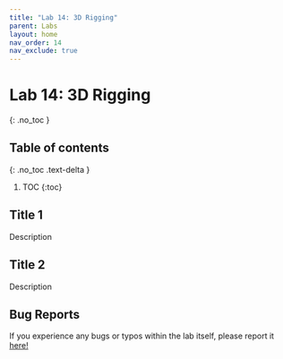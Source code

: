 ```yaml
---
title: "Lab 14: 3D Rigging"
parent: Labs
layout: home
nav_order: 14
nav_exclude: true
---
```


# Lab 14: 3D Rigging
{: .no_toc }

## Table of contents
{: .no_toc .text-delta }

1. TOC
{:toc}

## Title 1
Description

## Title 2
Description

## Bug Reports
If you experience any bugs or typos within the lab itself, please report it [here!]

[here!]: https://forms.gle/1C2GPHGDHCQo3WWe7 